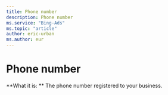 ```yaml
---
title: Phone number
description: Phone number
ms.service: "Bing-Ads"
ms.topic: "article"
author: eric-urban
ms.author: eur
---
```


# Phone number

**What it is: ** The phone number registered to your business.


